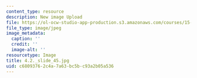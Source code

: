 ```yaml
---
content_type: resource
description: New image Upload
file: https://ol-ocw-studio-app-production.s3.amazonaws.com/courses/15-s21-nuts-and-bolts-of-business-plans-january-iap-2014/c68093762c4a7a63bc5bc93a2b05a536_4.2._slide_45.jpg
file_type: image/jpeg
image_metadata:
  caption: ''
  credit: ''
  image-alt: ''
resourcetype: Image
title: 4.2._slide_45.jpg
uid: c6809376-2c4a-7a63-bc5b-c93a2b05a536
---
```

